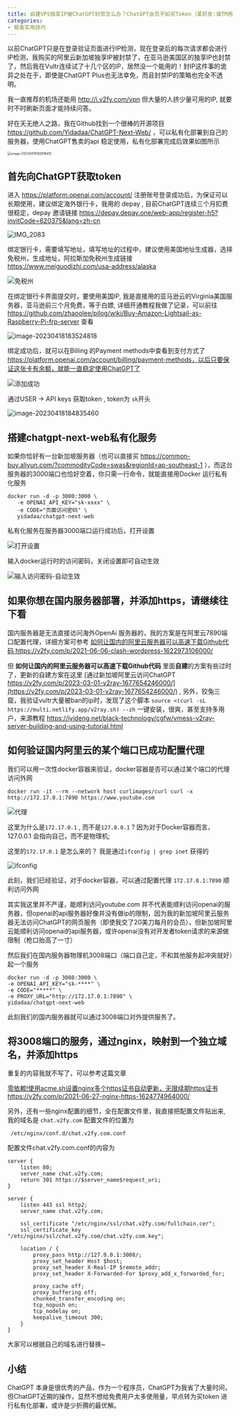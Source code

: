 ```yaml
---
title: 自建VPS独享IP被ChatGPT封禁怎么办？ChatGPT会员不如买Token（某好友:谁TM用ChatGPT Plus! ChatGPT Api永生!）
categories:
- 极客实用技巧
---
```



以前ChatGPT只是在登录验证页面进行IP检测，现在登录后的每次请求都会进行IP检测，我购买的阿里云新加坡独享IP被封禁了，在亚马逊美国区的独享IP也封禁了，然后我在Vultr连续试了十几个区的IP，居然没一个能用的！封IP这件事的诡异之处在于，即使是ChatGPT Plus也无法幸免，而且封禁IP的策略也完全不透明。

我一直推荐的机场还能用 http://i.v2fy.com/vpn 但大量的人挤少量可用的IP, 就要时不时刷新页面才能持续问答。

好在天无绝人之路，我在Github找到一个很棒的开源项目 https://github.com/Yidadaa/ChatGPT-Next-Web/ ，可以私有化部署到自己的服务器，使用ChatGPT售卖的api 稳定使用，私有化部署完成后效果如图所示

<img src="https://cdn.fangyuanxiaozhan.com/assets/1681813696968iSW6cxRH.png" alt="image-20230418182816412" style="zoom:50%;" />



## 首先向ChatGPT获取token



进入 https://platform.openai.com/account/ 注册账号登录成功后，为保证可以长期使用，建议绑定海外银行卡，我用的 depay   , 目前ChatGPT连续三个月扣费很稳定，depay 邀请链接 https://depay.depay.one/web-app/register-h5?invitCode=620375&lang=zh-cn





![IMG_2083](https://cdn.fangyuanxiaozhan.com/assets/1681818066666BEQaJNJX.jpeg)







绑定银行卡，需要填写地址，填写地址的过程中，建议使用美国地址生成器，选择免税州，生成地址，阿拉斯加免税州生成链接 https://www.meiguodizhi.com/usa-address/alaska



![免税州](https://cdn.fangyuanxiaozhan.com/assets/1681814271144Y8303wNT.png)



在绑定银行卡界面提交时，要使用美国IP, 我是直接用的亚马逊云的Virginia美国服务器，亚马逊前三个月免费，等于白嫖,  详细开通教程我做了记录，可以前往 https://github.com/zhaoolee/pilog/wiki/Buy-Amazon-Lightsail-as-Raspberry-Pi-frp-server 查看

![image-20230418183524818](https://cdn.fangyuanxiaozhan.com/assets/1681814125499MeRx1tHp.png)



绑定成功后，就可以在Billing 的Payment methods中查看到支付方式了 https://platform.openai.com/account/billing/payment-methods，以后只要保证这张卡有余额，就能一直稳定使用ChatGPT了



![添加成功](https://cdn.fangyuanxiaozhan.com/assets/16818141820467h443zz1.png)





通过USER -> API keys 获取token , token为 `sk`开头



![image-20230418184835460](https://cdn.fangyuanxiaozhan.com/assets/1681814915983P05ms40f.png)



## 搭建chatgpt-next-web私有化服务

如果你恰好有一台新加坡服务器（也可以直接买 https://common-buy.aliyun.com/?commodityCode=swas&regionId=ap-southeast-1 ），而这台服务器的3000端口也恰好空着，你只需一行命令，就能直接用Docker 运行私有化服务

```
docker run -d -p 3000:3000 \
   -e OPENAI_API_KEY="sk-xxxx" \
   -e CODE="页面访问密码" \
   yidadaa/chatgpt-next-web
```

私有化服务在服务器3000端口运行成功后，打开设置

![打开设置](https://cdn.fangyuanxiaozhan.com/assets/1681815357308jFzbf1wy.png)

输入docker运行时的访问密码，关闭设置即可自动生效

![输入访问密码-自动生效](https://cdn.fangyuanxiaozhan.com/assets/1681815569065wHeDXP7S.png)





## 如果你想在国内服务器部署，并添加https，请继续往下看



国内服务器是无法直接访问海外OpenAi 服务器的，我的方案是在阿里云7890端口配置代理，详细方案可参考 [如何让国内的阿里云服务器可以高速下载Github代码 https://v2fy.com/p/2021-06-06-clash-wordpress-1622973106000/ ](https://v2fy.com/p/2021-06-06-clash-wordpress-1622973106000/)



但 **如何让国内的阿里云服务器可以高速下载Github代码** 里面**自建**的方案有些过时了，更新的自建方案在这里 [通过新加坡阿里云访问ChatGPT https://v2fy.com/p/2023-03-01-v2ray-1677654246000/](https://v2fy.com/p/2023-03-01-v2ray-1677654246000/) , 另外，狡兔三窟，我验证vultr大量被ban的ip时，发现了这个脚本 `source <(curl -sL https://multi.netlify.app/v2ray.sh) --zh` 一键安装，很爽，甚至支持多用户，来源教程 https://iyideng.net/black-technology/cgfw/vmess-v2ray-server-building-and-using-tutorial.html





## 如何验证国内阿里云的某个端口已成功配置代理



我们可以用一次性docker容器来验证，docker容器是否可以通过某个端口的代理访问外网



```
docker run -it --rm --network host curlimages/curl curl -x http://172.17.0.1:7890 https://www.youtube.com
```



![代理](https://cdn.fangyuanxiaozhan.com/assets/1681816386436BfSfTjhz.png)



这里为什么是`172.17.0.1` , 而不是`127.0.0.1` ? 因为对于Docker容器而言，127.0.0.1 会指向自己，而不是物理机;



这里的`172.17.0.1` 是怎么来的？  我是通过`ifconfig | grep inet` 获得的

![ifconfig](https://cdn.fangyuanxiaozhan.com/assets/168181661442232QjTGRz.png) 



此刻，我们已经验证，对于docker容器，可以通过配置代理 `172.17.0.1:7890` 顺利访问外网



其实我这里并不严谨，能顺利访问youtube.com 并不代表能顺利访问openai的服务器，但openai的api服务器好像并没有做ip的限制，因为我的新加坡阿里云服务器无法访问ChatGPT的网页服务（即使我交了20美刀每月的会员），但新加坡阿里云能顺利访问openai的api服务器，或许openai没有对开发者token请求的来源做限制（枪口抬高了一寸）



然后我们在国内服务器物理机3008端口（端口自己定，不和其他服务起冲突就好）起一个服务



```
docker run -d -p 3008:3000 \
-e OPENAI_API_KEY="sk-****" \
-e CODE="*****" \
-e PROXY_URL="http://172.17.0.1:7890" \
yidadaa/chatgpt-next-web
```



此刻我们的国内服务器就可以通过3008端口对外提供服务了。




##  将3008端口的服务，通过nginx，映射到一个独立域名，并添加https


重复的内容我就不写了，可以参考这篇文章


[零依赖!使用acme.sh设置nginx多个https证书自动更新，无限续期https证书 https://v2fy.com/p/2021-06-27-nginx-https-1624774964000/ ](https://v2fy.com/p/2021-06-27-nginx-https-1624774964000/)


另外，还有一些nginx配置的细节，全在配置文件里，我直接把配置文件贴出来, 我的域名是 `chat.v2fy.com` 配置文件的位置为

```
 /etc/nginx/conf.d/chat.v2fy.com.conf
```

配置文件chat.v2fy.com.conf的内容为

```
server {
    listen 80;
    server_name chat.v2fy.com;
    return 301 https://$server_name$request_uri;
}

server {
    listen 443 ssl http2;
    server_name chat.v2fy.com;

    ssl_certificate "/etc/nginx/ssl/chat.v2fy.com/fullchain.cer";
    ssl_certificate_key "/etc/nginx/ssl/chat.v2fy.com/chat.v2fy.com.key";

    location / {
        proxy_pass http://127.0.0.1:3008/;
        proxy_set_header Host $host;
        proxy_set_header X-Real-IP $remote_addr;
        proxy_set_header X-Forwarded-For $proxy_add_x_forwarded_for;

        proxy_cache off;
        proxy_buffering off;
        chunked_transfer_encoding on;
        tcp_nopush on;
        tcp_nodelay on;
        keepalive_timeout 300;
    }
}
```

大家可以根据自己的域名进行替换~

## 小结

ChatGPT 本身是很优秀的产品，作为一个程序员，ChatGPT为我省了大量时间，但ChatGPT近期的操作，显然不想给免费用户太多使用量，早点转为买token 进行私有化部署，或许是少折腾的最优解。


